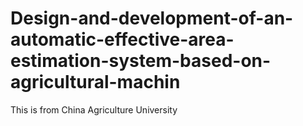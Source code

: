 # Design-and-development-of-an-automatic-effective-area-estimation-system-based-on-agricultural-machin
This is from China Agriculture University
